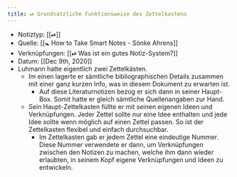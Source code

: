 ```yaml
---
title: ⏯ Grundsätzliche Funktionsweise des Zettelkastens
---
```


- Notiztyp: [[⏯]]
- Quelle: [[🚼 How to Take Smart Notes - Sönke Ahrens]]
- Verknüpfungen: [[⏯ Was ist ein gutes Notiz-System?]]
- Datum: [[Dec 9th, 2020]]
- Luhmann hatte eigentlich zwei Zettelkästen.
	- Im einen lagerte er sämtliche bibliographischen Details zusammen mit einer ganz kurzen Info, was in diesem Dokument zu erwarten ist.
		- Auf diese Literaturnotizen bezog er sich dann in seiner Haupt-Box. Somit hatte er gleich sämtliche Quellenangaben zur Hand.
	- Sein Haupt-Zettelkasten füllte er mit seinen eigenen Ideen und Verknüpfungen. Jeder Zettel sollte nur eine Idee enthalten und jede Idee sollte wenn möglich auf einen Zettel passen. So ist der Zettelkasten flexibel und einfach durchsuchbar.
		- Im Zettelkasten gab er jedem Zettel eine eindeutige Nummer. Diese Nummer verwendete er dann, um Verknüpfungen zwischen den Notizen zu machen, welche ihm dann wieder erlaubten, in seinem Kopf eigene Verknüpfungen und Ideen zu entwickeln.